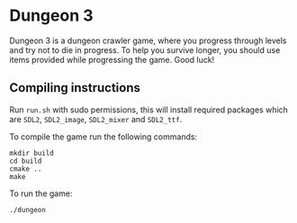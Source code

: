 # Dungeon 3 

Dungeon 3 is a dungeon crawler game, where you progress through levels and try not to die in progress. To help you survive longer, you should use items provided while progressing the game. Good luck!


## Compiling instructions

Run `run.sh` with sudo permissions, this will install required packages which are `SDL2`, `SDL2_image`, `SDL2_mixer` and `SDL2_ttf`.

To compile the game run the following commands:
```
mkdir build
cd build
cmake ..
make
```
To run the game:
```
./dungeon
```

